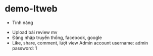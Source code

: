 # demo-ltweb
* Tính năng 
- Upload bài review mv
- Đăng nhập truyền thống, facebook, google
- Like, share, comment, lượt view
Admin account
username: admin
password: 1
